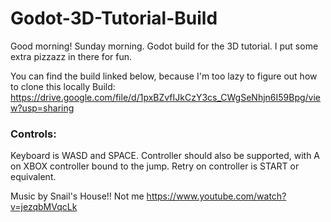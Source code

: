 # Godot-3D-Tutorial-Build

Good morning! Sunday morning. Godot build for the 3D tutorial. I put some extra pizzazz in there for fun.

You can find the build linked below, because I'm too lazy to figure out how to clone this locally
Build: https://drive.google.com/file/d/1pxBZvfIJkCzY3cs_CWgSeNhjn6I59Bpg/view?usp=sharing

### Controls:
Keyboard is WASD and SPACE.
Controller should also be supported, with A on XBOX controller bound to the jump.
Retry on controller is START or equivalent.

Music by Snail's House!! Not me
https://www.youtube.com/watch?v=jezqbMVqcLk 
